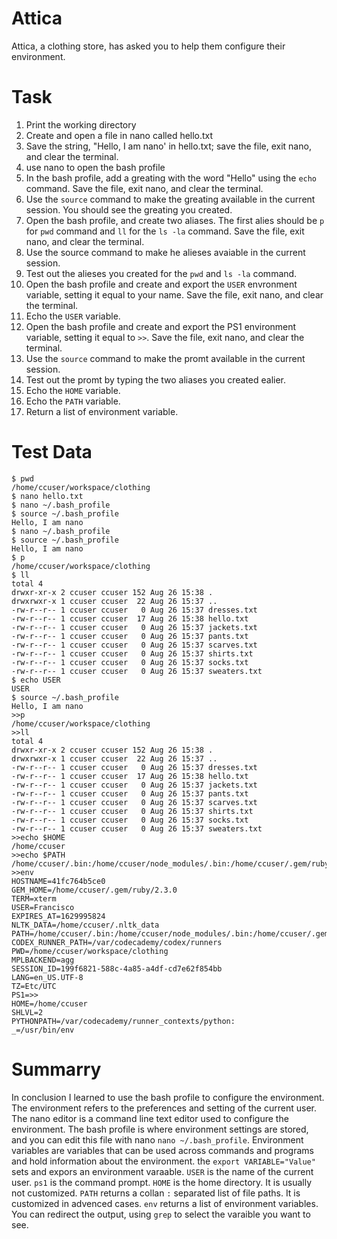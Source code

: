 # Attica
Attica, a clothing store, has asked you to help them configure their environment.

Task 
=

1. Print the working directory
2. Create and open a file in nano called hello.txt
3. Save the string, "Hello, I am nano' in hello.txt; save the file, exit nano, and clear the terminal. 
4. use nano to open the bash profile
5. In the bash profile, add a greating with the word "Hello" using the `echo` command. Save the file, exit nano, and clear the terminal. 
6. Use the `source` command to make the greating available in the current session. You should see the greating you created. 
7. Open the bash profile, and create two aliases. The first alies should be `p` for `pwd` command and `ll` for the `ls -la` command. Save the file, exit nano, and clear the terminal. 
8. Use the source command to make he alieses avaiable in the current session. 
9. Test out the alieses you created for the `pwd` and `ls -la` command. 
10. Open the bash profile and create and export the `USER` envronment variable, setting it equal to your name. Save the file, exit nano, and clear the terminal. 
11. Echo the `USER` variable. 
12. Open the bash profile and create and export the PS1 environment variable, setting it equal to  `>>`. Save the file, exit nano, and clear the terminal. 
13. Use the `source` command to make the promt available in the current session. 
14. Test out the promt by typing the two aliases you created ealier. 
15. Echo the `HOME` variable. 
16. Echo the `PATH` variable. 
17. Return a list of environment variable. 


Test Data
=
```
$ pwd
/home/ccuser/workspace/clothing
$ nano hello.txt
$ nano ~/.bash_profile
$ source ~/.bash_profile
Hello, I am nano
$ nano ~/.bash_profile
$ source ~/.bash_profile
Hello, I am nano
$ p
/home/ccuser/workspace/clothing
$ ll
total 4
drwxr-xr-x 2 ccuser ccuser 152 Aug 26 15:38 .
drwxrwxr-x 1 ccuser ccuser  22 Aug 26 15:37 ..
-rw-r--r-- 1 ccuser ccuser   0 Aug 26 15:37 dresses.txt
-rw-r--r-- 1 ccuser ccuser  17 Aug 26 15:38 hello.txt
-rw-r--r-- 1 ccuser ccuser   0 Aug 26 15:37 jackets.txt
-rw-r--r-- 1 ccuser ccuser   0 Aug 26 15:37 pants.txt
-rw-r--r-- 1 ccuser ccuser   0 Aug 26 15:37 scarves.txt
-rw-r--r-- 1 ccuser ccuser   0 Aug 26 15:37 shirts.txt
-rw-r--r-- 1 ccuser ccuser   0 Aug 26 15:37 socks.txt
-rw-r--r-- 1 ccuser ccuser   0 Aug 26 15:37 sweaters.txt
$ echo USER
USER
$ source ~/.bash_profile
Hello, I am nano
>>p
/home/ccuser/workspace/clothing
>>ll
total 4
drwxr-xr-x 2 ccuser ccuser 152 Aug 26 15:38 .
drwxrwxr-x 1 ccuser ccuser  22 Aug 26 15:37 ..
-rw-r--r-- 1 ccuser ccuser   0 Aug 26 15:37 dresses.txt
-rw-r--r-- 1 ccuser ccuser  17 Aug 26 15:38 hello.txt
-rw-r--r-- 1 ccuser ccuser   0 Aug 26 15:37 jackets.txt
-rw-r--r-- 1 ccuser ccuser   0 Aug 26 15:37 pants.txt
-rw-r--r-- 1 ccuser ccuser   0 Aug 26 15:37 scarves.txt
-rw-r--r-- 1 ccuser ccuser   0 Aug 26 15:37 shirts.txt
-rw-r--r-- 1 ccuser ccuser   0 Aug 26 15:37 socks.txt
-rw-r--r-- 1 ccuser ccuser   0 Aug 26 15:37 sweaters.txt
>>echo $HOME
/home/ccuser
>>echo $PATH
/home/ccuser/.bin:/home/ccuser/node_modules/.bin:/home/ccuser/.gem/ruby/2.3.0/bin:/home/ccuser/.composer/vendor/bin:/home/ccuser/.bin:/home/ccuser/node_modules/.bin:/home/ccuser/.gem/ruby/2.3.0/bin:/usr/local/sbin:/usr/local/bin:/usr/sbin:/usr/bin:/sbin:/bin
>>env
HOSTNAME=41fc764b5ce0
GEM_HOME=/home/ccuser/.gem/ruby/2.3.0
TERM=xterm
USER=Francisco
EXPIRES_AT=1629995824
NLTK_DATA=/home/ccuser/.nltk_data
PATH=/home/ccuser/.bin:/home/ccuser/node_modules/.bin:/home/ccuser/.gem/ruby/2.3.0/bin:/home/ccuser/.composer/vendor/bin:/home/ccuser/.bin:/home/ccuser/node_modules/.bin:/home/ccuser/.gem/ruby/2.3.0/bin:/usr/local/sbin:/usr/local/bin:/usr/sbin:/usr/bin:/sbin:/bin
CODEX_RUNNER_PATH=/var/codecademy/codex/runners
PWD=/home/ccuser/workspace/clothing
MPLBACKEND=agg
SESSION_ID=199f6821-588c-4a85-a4df-cd7e62f854bb
LANG=en_US.UTF-8
TZ=Etc/UTC
PS1=>>
HOME=/home/ccuser
SHLVL=2
PYTHONPATH=/var/codecademy/runner_contexts/python:
_=/usr/bin/env
```

Summarry
=
In conclusion I learned to use the bash profile to configure the environment. The environment refers to the preferences and setting of the current user. The nano editor is a command line text editor used to configure the environment. The bash profile is where environment settings are stored, and you can edit this file with nano `nano ~/.bash_profile`. Environment variables are variables that can be used across commands and programs and hold information about the environment. the `export VARIABLE="Value"` sets and expors an environment varaable. `USER` is the name of the current user. `ps1` is the command prompt. `HOME` is the home directory. It is usually not customized. `PATH` returns a collan `:` separated list of file paths. It is customized in advenced cases. `env` returns a list of environment variables. You can redirect the output, using `grep` to select the varaible you want to see. 
